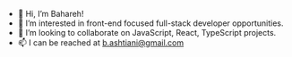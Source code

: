 - 👋 Hi, I’m Bahareh!
- 👀 I’m interested in front-end focused full-stack developer opportunities.
- 💞️ I’m looking to collaborate on JavaScript, React, TypeScript projects.
- 📫 I can be reached at b.ashtiani@gmail.com

<!---
Bashtiani/Bashtiani is a ✨ special ✨ repository because its `README.md` (this file) appears on your GitHub profile.
You can click the Preview link to take a look at your changes.
--->
